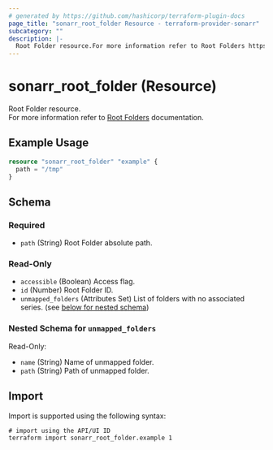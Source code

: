 ```yaml
---
# generated by https://github.com/hashicorp/terraform-plugin-docs
page_title: "sonarr_root_folder Resource - terraform-provider-sonarr"
subcategory: ""
description: |-
  Root Folder resource.For more information refer to Root Folders https://wiki.servarr.com/sonarr/settings#root-folders documentation.
---
```


# sonarr_root_folder (Resource)

Root Folder resource.<br/>For more information refer to [Root Folders](https://wiki.servarr.com/sonarr/settings#root-folders) documentation.

## Example Usage

```terraform
resource "sonarr_root_folder" "example" {
  path = "/tmp"
}
```

<!-- schema generated by tfplugindocs -->
## Schema

### Required

- `path` (String) Root Folder absolute path.

### Read-Only

- `accessible` (Boolean) Access flag.
- `id` (Number) Root Folder ID.
- `unmapped_folders` (Attributes Set) List of folders with no associated series. (see [below for nested schema](#nestedatt--unmapped_folders))

<a id="nestedatt--unmapped_folders"></a>
### Nested Schema for `unmapped_folders`

Read-Only:

- `name` (String) Name of unmapped folder.
- `path` (String) Path of unmapped folder.

## Import

Import is supported using the following syntax:

```shell
# import using the API/UI ID
terraform import sonarr_root_folder.example 1
```
